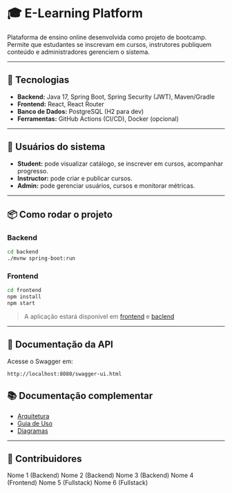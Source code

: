 # 🎓 E-Learning Platform

Plataforma de ensino online desenvolvida como projeto de bootcamp.  
Permite que estudantes se inscrevam em cursos, instrutores publiquem conteúdo e administradores gerenciem o sistema.

---

## 🚀 Tecnologias
- **Backend:** Java 17, Spring Boot, Spring Security (JWT), Maven/Gradle
- **Frontend:** React, React Router
- **Banco de Dados:** PostgreSQL (H2 para dev)
- **Ferramentas:** GitHub Actions (CI/CD), Docker (opcional)

---

## 👥 Usuários do sistema
- **Student:** pode visualizar catálogo, se inscrever em cursos, acompanhar progresso.
- **Instructor:** pode criar e publicar cursos.
- **Admin:** pode gerenciar usuários, cursos e monitorar métricas.

---

## 📦 Como rodar o projeto

### Backend
```bash
cd backend
./mvnw spring-boot:run
```

### Frontend
```bash
cd frontend
npm install
npm start
```
> A aplicação estará disponível em [frontend](http://localhost:3000) e [baclend](http://localhost:8080)

---
## 📖 Documentação da API

Acesse o Swagger em:
```
http://localhost:8080/swagger-ui.html
```
## 📚 Documentação complementar
- [Arquitetura](docs/ARCHITECTURE.md)
- [Guia de Uso](docs/USAGE.md)
- [Diagramas](docs/DIAGRAMS.md)
---

## 📌 Contribuidores

Nome 1 (Backend)
Nome 2 (Backend)
Nome 3 (Backend)
Nome 4 (Frontend)
Nome 5 (Fullstack)
Nome 6 (Fullstack)
